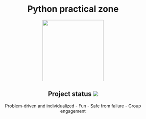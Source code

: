 <h1 align="center"> Python practical zone </h1>

<p align="center">
  <img src="https://upload.wikimedia.org/wikipedia/commons/thumb/c/c3/Python-logo-notext.svg/2000px-Python-logo-notext.svg.png" width="200" height="200"/>
</p>

<h2 align="center">Project status <img src="https://travis-ci.org/ajilraju/python-practical-zone.svg?branch=master"/></h2>

<p align="center">
    Problem-driven and individualized - 
    Fun -
    Safe from failure -
    Group engagement 
</p>
